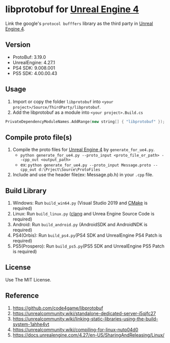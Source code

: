 libprotobuf for [Unreal Engine 4][]
=====

Link the google's `protocol bufffers` library as the third party in [Unreal Engine 4][].

Version
-----
* ProtoBuf: 3.19.0
* UnrealEngine: 4.27.1
* PS4 SDK: 9.008.001
* PS5 SDK: 4.00.00.43

Usage
-----

1. Import or copy the folder `libprotobuf` into `<your project>/Source/ThirdParty/libprotobuf`.
1. Add the libprotobuf as a module into `<your project>.Build.cs`
  ```C++
  PrivateDependencyModuleNames.AddRange(new string[] { "libprotobuf" });
  ```

Compile proto file(s)
-----
1. Compile the proto files for [Unreal Engine 4][] by `generate_for_ue4.py`.
    * `python generate_for_ue4.py --proto_input <proto_file_or_path> --cpp_out <output_path>`
    * ex: `python generate_for_ue4.py --proto_input Message.proto --cpp_out d:\Prject\Source\ProtoFiles`
1. Include and use the header file(ex: Message.pb.h) in your `.cpp` file.

Build Library
-----
1. Windows: Run `build_win64.py` (Visual Studio 2019 and [CMake][] is required)
1. Linux: Run `build_linux.py` ([clang][] and Unrea Engine Source Code is required)
1. Android: Run `build_android.py` (AndroidSDK and AndroidNDK is required)
1. PS4(Orbis): Run `build_ps4.py`(PS4 SDK and UnrealEngine PS4 Patch is required)
1. PS5(Prospero): Run `build_ps5.py`(PS5 SDK and UnrealEngine PS5 Patch is required)

License
-----
Use The MIT License.

Reference
-----
1. https://github.com/code4game/libprotobuf
1. https://unrealcommunity.wiki/standalone-dedicated-server-i5qjfc27
1. https://unrealcommunity.wiki/linking-static-libraries-using-the-build-system-1ahhe4vt
1. https://unrealcommunity.wiki/compiling-for-linux-nutp04d0
1. https://docs.unrealengine.com/4.27/en-US/SharingAndReleasing/Linux/

[Unreal Engine 4]: https://www.unrealengine.com/
[Google's Protocol Buffers]: https://developers.google.com/protocol-buffers/
[CMake]:http://www.cmake.org
[clang]:https://docs.unrealengine.com/4.27/en-US/SharingAndReleasing/Linux/GettingStarted/
